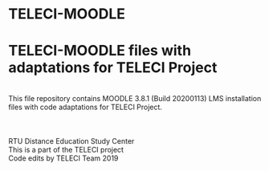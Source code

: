# TELECI-MOODLE<br>
# TELECI-MOODLE files with adaptations for TELECI Project <br>
<br>
This file repository contains MOODLE 3.8.1 (Build 20200113) LMS installation files with code adaptations for TELECI Project.
<br>
<br>
<br>


<br>
RTU Distance Education Study Center<br>
This is a part of the TELECI project<br>
Code edits by TELECI Team 2019
